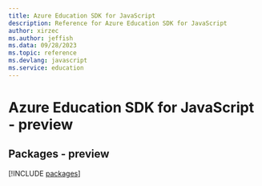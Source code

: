```yaml
---
title: Azure Education SDK for JavaScript
description: Reference for Azure Education SDK for JavaScript
author: xirzec
ms.author: jeffish
ms.data: 09/28/2023
ms.topic: reference
ms.devlang: javascript
ms.service: education
---
```

# Azure Education SDK for JavaScript - preview
## Packages - preview
[!INCLUDE [packages](education-index.md)]